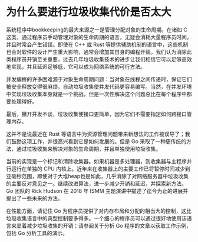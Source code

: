 # 为什么要进行垃圾收集代价是否太大

系统程序中bookkeeping的最大来源之一是管理分配对象的生命周期。在诸如 C 这类，通过程序员手动管理对象的生命周期的语言，无疑会消耗大量程序员时间，并且时常会产生错误。即使在 C++ 或 Rust 等提供辅助机制的语言中，这些机制也会对软件的设计产生重大影响，通常会增加其自身的编程开销。我们认为消除此类程序员开销至关重要，过去几年垃圾收集技术的进步让我们相信它可以足够高效地实现，并且延迟足够低，它可以成为网络系统的可行方法。

并发编程的许多困难源于对象生命周期问题：当对象在线程之间传递时，保证它们被安全释放变得很麻烦。自动垃圾收集使并发代码更容易编写。当然，在并发环境中实现垃圾收集本身就是一个挑战，但是一次性解决这个问题总比在每个程序中都要处理得好。

最后，撇开并发不谈，垃圾收集使接口更简单，因为它们不需要指定如何跨接口管理内存。

这并不是说最近在 Rust 等语言中为资源管理问题带来新想法的工作被误导了；我们鼓励这项工作，并很高兴看到它是如何发展的。但是 Go 采取了一种更传统的方法，通过垃圾收集来解决对象的生命周期，并且单独使用垃圾收集。

当前的实现是一个标记和清除收集器。如果机器是多处理器，则收集器与主程序并行运行在单独的 CPU 内核上。近年来在收集器上的主要工作已将暂停时间减少到亚毫秒范围，即使对于大堆heap也是如此，几乎消除了对网络服务器中垃圾收集的主要反对意见之一。继续改进算法，进一步减少开销和延迟，并探索新方法。 Go 团队的 Rick Hudson 在 2018 年 ISMM 主题演讲中描述了迄今为止的进展并提出了一些未来的方法。

在性能方面，请记住 Go 为程序员提供了对内存布局和分配的相当大的控制，这比垃圾收集语言中的典型控制要多得多。一个细心的程序员可以通过很好地使用该语言来显着减少垃圾收集的开销；请参阅关于分析 Go 程序的文章以获取工作示例，包括 Go 分析工具的演示。
